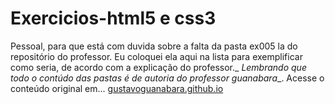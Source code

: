 # Exercicios-html5 e css3
 Pessoal, para que está com duvida sobre a falta da pasta ex005 la do repositório do professor. Eu coloquei ela aqui na lista para exemplificar como seria, de acordo com a explicação do professor._ _Lembrando que todo o contúdo das pastas é de autoria do professor guanabara__. Acesse o conteúdo original em... [gustavoguanabara.github.io](https://github.com/gustavoguanabara)
